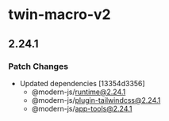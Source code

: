 # twin-macro-v2

## 2.24.1

### Patch Changes

- Updated dependencies [13354d3356]
  - @modern-js/runtime@2.24.1
  - @modern-js/plugin-tailwindcss@2.24.1
  - @modern-js/app-tools@2.24.1
